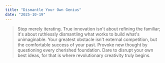 ```yaml
---
title: "Dismantle Your Own Genius"
date: "2025-10-19"
---
```


> Stop merely iterating. True innovation isn't about refining the familiar; it's about ruthlessly dismantling what works to build what's unimaginable. Your greatest obstacle isn't external competition, but the comfortable success of your past. Provoke new thought by questioning every cherished foundation. Dare to disrupt your own best ideas, for that is where revolutionary creativity truly begins.

